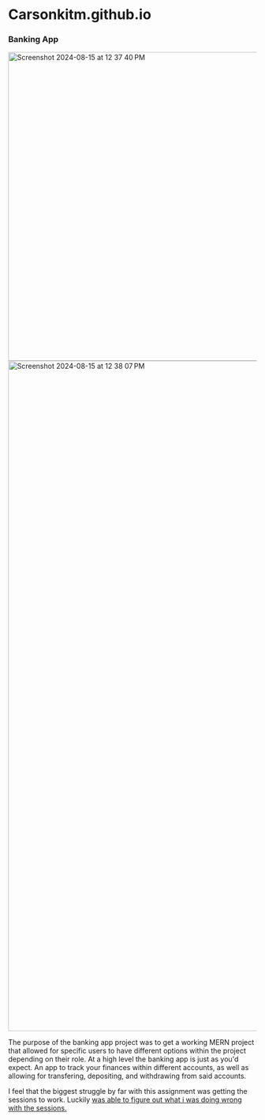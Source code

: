 # Carsonkitm.github.io
<h3>Banking App</h3>
<img width="624" alt="Screenshot 2024-08-15 at 12 37 40 PM" src="https://github.com/user-attachments/assets/55106bad-6548-4e03-900b-21773ed874e3">
<img width="1355" alt="Screenshot 2024-08-15 at 12 38 07 PM" src="https://github.com/user-attachments/assets/0a48daaa-9e6f-4c75-a3f0-93f076001d35">
<div>
  <p>
    The purpose of the banking app project was to get a working MERN project that allowed for specific users to have different options within the project depending on their role. At a high level the banking app is just as you'd expect. An app to track your finances within different accounts, as well as allowing for transfering, depositing, and withdrawing from said accounts.
  </p>
  <p>
    I feel that the biggest struggle by far with this assignment was getting the sessions to work. Luckily <a href="https://github.com/SophiaAHeatonWeberState"> was able to figure out what i was doing wrong with the sessions.
  </p>
</div>
